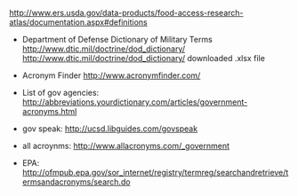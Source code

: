 http://www.ers.usda.gov/data-products/food-access-research-atlas/documentation.aspx#definitions


* Department of Defense Dictionary of Military Terms http://www.dtic.mil/doctrine/dod_dictionary/
http://www.dtic.mil/doctrine/dod_dictionary/
downloaded .xlsx file


* Acronym Finder http://www.acronymfinder.com/

* List of gov agencies: http://abbreviations.yourdictionary.com/articles/government-acronyms.html

* gov speak: http://ucsd.libguides.com/govspeak

* all acroynms: http://www.allacronyms.com/_government

* EPA: http://ofmpub.epa.gov/sor_internet/registry/termreg/searchandretrieve/termsandacronyms/search.do